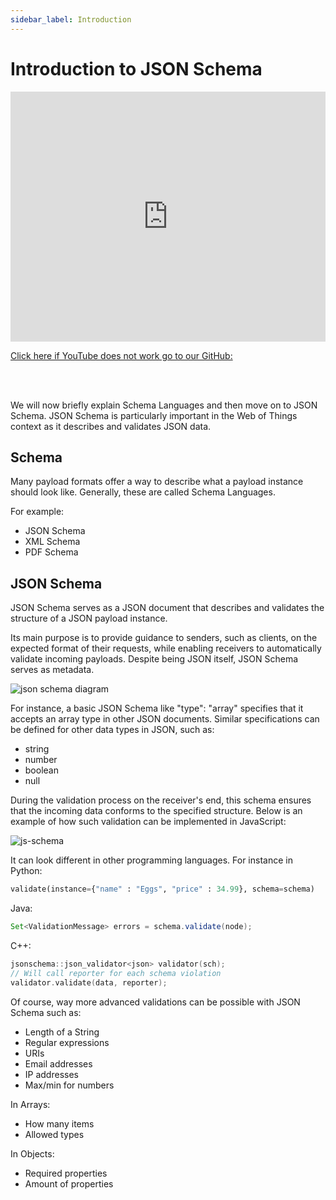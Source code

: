 ```yaml
---
sidebar_label: Introduction
---
```


# Introduction to JSON Schema

<iframe width="100%" height="400" src="https://www.youtube.com/embed/BYI3nkUyggg?si=1i5SFqlAuD2V4D2N" title="YouTube video player" frameborder="0" allow="accelerometer; autoplay; clipboard-write; encrypted-media; gyroscope; picture-in-picture; web-share" referrerpolicy="strict-origin-when-cross-origin" allowfullscreen></iframe>

<a href = "https://github.com/w3c/wot-cg/blob/main/Tutorials/whatiswot/5-JSON_Schema/5-JSON-Schema.mp4">Click here if YouTube does not work go to our GitHub:</a>  

<br />
<br />

We will now briefly explain Schema Languages and then move on to JSON Schema. JSON Schema is particularly important in the Web of Things context as it describes and validates JSON data.

## Schema

Many payload formats offer a way to describe what a payload instance should look like. Generally, these are called Schema Languages.

For example:

- JSON Schema
- XML Schema
- PDF Schema

## JSON Schema

JSON Schema serves as a JSON document that describes and validates the structure of a JSON payload instance.

Its main purpose is to provide guidance to senders, such as clients, on the expected format of their requests, while enabling receivers to automatically validate incoming payloads. Despite being JSON itself, JSON Schema serves as metadata.

![json schema diagram](/img/tutorial/JSON-Schema/schema.png)

For instance, a basic JSON Schema like "type": "array" specifies that it accepts an array type in other JSON documents. Similar specifications can be defined for other data types in JSON, such as:

- string
- number
- boolean
- null

During the validation process on the receiver's end, this schema ensures that the incoming data conforms to the specified structure. Below is an example of how such validation can be implemented in JavaScript:

![js-schema](/img/5-JSON-Schema/js-schema.png)

It can look different in other programming languages.
For instance in Python:

```py
validate(instance={"name" : "Eggs", "price" : 34.99}, schema=schema)
```

Java:

```java
Set<ValidationMessage> errors = schema.validate(node);
```

C++:

```c
jsonschema::json_validator<json> validator(sch);
// Will call reporter for each schema violation
validator.validate(data, reporter);
```

Of course, way more advanced validations can be possible with JSON Schema such as:

- Length of a String
- Regular expressions
- URIs
- Email addresses
- IP addresses
- Max/min for numbers

In Arrays:

- How many items
- Allowed types

In Objects:

- Required properties
- Amount of properties
